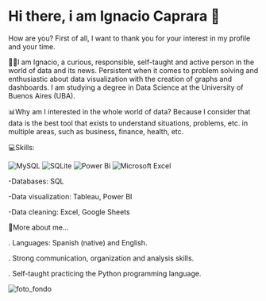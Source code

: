 # Hi there, i am Ignacio Caprara 👋

How are you? First of all, I want to thank you for your interest in my profile and your time.

👨‍🎓I am Ignacio, a curious, responsible, self-taught and active person in the world of data and its news. 
Persistent when it comes to problem solving and enthusiastic about data visualization with the creation of graphs and dashboards.
I am studying a degree in Data Science at the University of Buenos Aires (UBA).

📊Why am I interested in the whole world of data?
Because I consider that data is the best tool that exists to understand situations, problems, etc. in multiple areas, such as business, finance, health, etc.

💻Skills:

![MySQL](https://img.shields.io/badge/mysql-4479A1.svg?style=for-the-badge&logo=mysql&logoColor=white)
![SQLite](https://img.shields.io/badge/sqlite-%2307405e.svg?style=for-the-badge&logo=sqlite&logoColor=white)
![Power Bi](https://img.shields.io/badge/power_bi-F2C811?style=for-the-badge&logo=powerbi&logoColor=black)
![Microsoft Excel](https://img.shields.io/badge/Microsoft_Excel-217346?style=for-the-badge&logo=microsoft-excel&logoColor=white)

-Databases: SQL

-Data visualization: Tableau, Power BI

-Data cleaning: Excel, Google Sheets

💬More about me...

. Languages: Spanish (native) and English.

. Strong communication, organization and analysis skills.

. Self-taught practicing the Python programming language.


![foto_fondo](https://github.com/ignacio-caprara/ignacio-caprara/assets/169360596/19c0149a-4907-4886-8c30-0179f12fe0f0)


<!--
**ignacio-caprara/ignacio-caprara** is a ✨ _special_ ✨ repository because its `README.md` (this file) appears on your GitHub profile.

Here are some ideas to get you started:

- 🔭 I’m currently working on ...
- 🌱 I’m currently learning ...
- 👯 I’m looking to collaborate on ...
- 🤔 I’m looking for help with ...
- 💬 Ask me about ...
- 📫 How to reach me: ...
- 😄 Pronouns: ...
- ⚡ Fun fact: ...
-->
